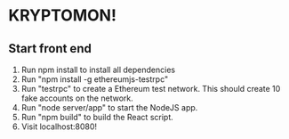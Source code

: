 # KRYPTOMON!

## Start front end
1. Run npm install to install all dependencies
2. Run "npm install -g ethereumjs-testrpc"
3. Run "testrpc" to create a Ethereum test network. This should create 10 fake accounts on the network.
4. Run "node server/app" to start the NodeJS app.
5. Run "npm build" to build the React script.
6. Visit localhost:8080!